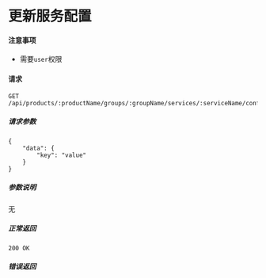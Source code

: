 # 更新服务配置

#### 注意事项

- 需要`user`权限

#### 请求

```
GET /api/products/:productName/groups/:groupName/services/:serviceName/configmaps/:configName

```

##### 请求参数

```
{
    "data": {
        "key": "value"
    }
}
```

##### 参数说明

无

##### 正常返回

```
200 OK
```

##### 错误返回

